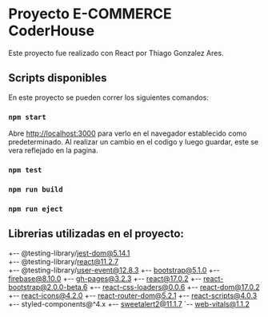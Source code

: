 # Proyecto E-COMMERCE CoderHouse

Este proyecto fue realizado con React por Thiago Gonzalez Ares.

## Scripts disponibles

En este proyecto se pueden correr los siguientes comandos:

### `npm start`
Abre [http://localhost:3000](http://localhost:3000) para verlo en el navegador establecido como predeterminado.
Al realizar un cambio en el codigo y luego guardar, este se vera reflejado en la pagina.

### `npm test`

### `npm run build`

### `npm run eject`

## Librerias utilizadas en el proyecto:

+-- @testing-library/jest-dom@5.14.1  
+-- @testing-library/react@11.2.7     
+-- @testing-library/user-event@12.8.3
+-- bootstrap@5.1.0
+-- firebase@8.10.0
+-- gh-pages@3.2.3
+-- react@17.0.2
+-- react-bootstrap@2.0.0-beta.6
+-- react-css-loaders@0.0.6
+-- react-dom@17.0.2
+-- react-icons@4.2.0
+-- react-router-dom@5.2.1
+-- react-scripts@4.0.3
+-- styled-components@^4.x
+-- sweetalert2@11.1.7
`-- web-vitals@1.1.2
